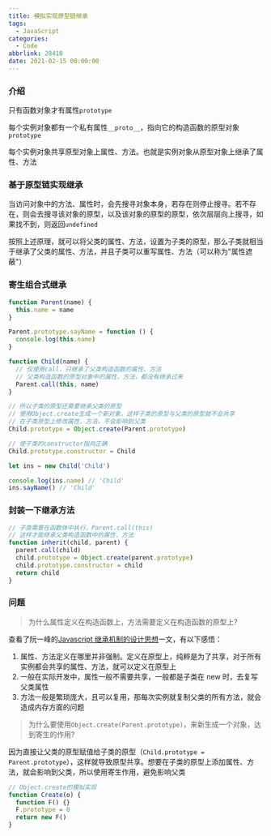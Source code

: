 ```yaml
---
title: 模拟实现原型链继承
tags:
  - JavaScript
categories:
  - Code
abbrlink: 28410
date: 2021-02-15 00:00:00
---
```


### 介绍

只有函数对象才有属性`prototype`

每个实例对象都有一个私有属性`__proto__`，指向它的构造函数的原型对象`prototype`

每个实例对象共享原型对象上属性、方法。也就是实例对象从原型对象上继承了属性、方法

### 基于原型链实现继承

当访问对象中的方法、属性时，会先搜寻对象本身，若存在则停止搜寻。若不存在，则会去搜寻该对象的原型，以及该对象的原型的原型，依次层层向上搜寻，如果找不到，则返回`undefined`

按照上述原理，就可以将父类的属性、方法，设置为子类的原型，那么子类就相当于继承了父类的属性、方法，并且子类可以重写属性、方法（可以称为"属性遮蔽"）

### 寄生组合式继承

```js
function Parent(name) {
  this.name = name
}

Parent.prototype.sayName = function () {
  console.log(this.name)
}

function Child(name) {
  // 仅使用call，只继承了父类构造函数的属性、方法
  // 父类构造函数的原型对象中的属性、方法，都没有继承过来
  Parent.call(this, name)
}

// 所以子类的原型还需要继承父类的原型
// 使用Object.create生成一个新对象，这样子类的原型与父类的原型就不会共享
// 在子类原型上修改属性、方法，不会影响到父类
Child.prototype = Object.create(Parent.prototype)

// 使子类的constructor指向正确
Child.prototype.constructor = Child

let ins = new Child('Child')

console.log(ins.name) // 'Child'
ins.sayName() // 'Child'
```

### 封装一下继承方法

```js
// 子类需要在函数体中执行，Parent.call(this)
// 这样才能继承父类构造函数中的属性、方法
function inherit(child, parent) {
  parent.call(child)
  child.prototype = Object.create(parent.prototype)
  child.prototype.constructor = child
  return child
}
```

### 问题

> 为什么属性定义在构造函数上，方法需要定义在构造函数的原型上?

查看了阮一峰的[Javascript 继承机制的设计思想](http://www.ruanyifeng.com/blog/2011/06/designing_ideas_of_inheritance_mechanism_in_javascript.html)一文，有以下感悟：

1. 属性、方法定义在哪里并非强制。定义在原型上，纯粹是为了共享，对于所有实例都会共享的属性、方法，就可以定义在原型上
2. 一般在实际开发中，属性一般不需要共享，一般都是子类在 new 时，去复写父类属性
3. 方法一般是繁琐庞大，且可以复用，那每次实例就复制父类的所有方法，就会造成内存方面的问题

> 为什么要使用`Object.create(Parent.prototype)`，来新生成一个对象，达到寄生的作用?

因为直接让父类的原型赋值给子类的原型（`Child.prototype = Parent.prototype`），这样就导致原型共享。想要在子类的原型上添加属性、方法，就会影响到父类，所以使用寄生作用，避免影响父类

```js
// Object.create的模拟实现
function Create(o) {
  function F() {}
  F.prototype = 0
  return new F()
}
```
